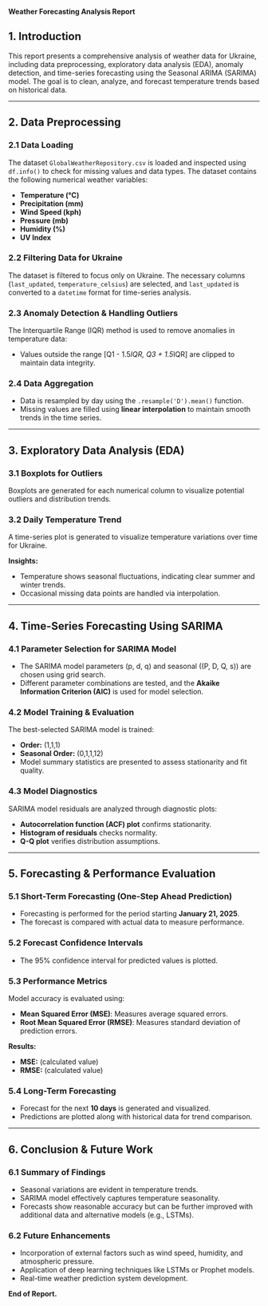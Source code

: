 **Weather Forecasting Analysis Report**

## **1. Introduction**
This report presents a comprehensive analysis of weather data for Ukraine, including data preprocessing, exploratory data analysis (EDA), anomaly detection, and time-series forecasting using the Seasonal ARIMA (SARIMA) model. The goal is to clean, analyze, and forecast temperature trends based on historical data.

---
## **2. Data Preprocessing**
### **2.1 Data Loading**
The dataset `GlobalWeatherRepository.csv` is loaded and inspected using `df.info()` to check for missing values and data types. The dataset contains the following numerical weather variables:
- **Temperature (°C)**
- **Precipitation (mm)**
- **Wind Speed (kph)**
- **Pressure (mb)**
- **Humidity (%)**
- **UV Index**

### **2.2 Filtering Data for Ukraine**
The dataset is filtered to focus only on Ukraine. The necessary columns (`last_updated`, `temperature_celsius`) are selected, and `last_updated` is converted to a `datetime` format for time-series analysis.

### **2.3 Anomaly Detection & Handling Outliers**
The Interquartile Range (IQR) method is used to remove anomalies in temperature data:
- Values outside the range \[Q1 - 1.5*IQR, Q3 + 1.5*IQR\] are clipped to maintain data integrity.

### **2.4 Data Aggregation**
- Data is resampled by day using the `.resample('D').mean()` function.
- Missing values are filled using **linear interpolation** to maintain smooth trends in the time series.

---
## **3. Exploratory Data Analysis (EDA)**
### **3.1 Boxplots for Outliers**
Boxplots are generated for each numerical column to visualize potential outliers and distribution trends.

### **3.2 Daily Temperature Trend**
A time-series plot is generated to visualize temperature variations over time for Ukraine.

**Insights:**
- Temperature shows seasonal fluctuations, indicating clear summer and winter trends.
- Occasional missing data points are handled via interpolation.

---
## **4. Time-Series Forecasting Using SARIMA**
### **4.1 Parameter Selection for SARIMA Model**
- The SARIMA model parameters \(p, d, q\) and seasonal \((P, D, Q, s)\) are chosen using grid search.
- Different parameter combinations are tested, and the **Akaike Information Criterion (AIC)** is used for model selection.

### **4.2 Model Training & Evaluation**
The best-selected SARIMA model is trained:
- **Order:** (1,1,1)
- **Seasonal Order:** (0,1,1,12)
- Model summary statistics are presented to assess stationarity and fit quality.

### **4.3 Model Diagnostics**
SARIMA model residuals are analyzed through diagnostic plots:
- **Autocorrelation function (ACF) plot** confirms stationarity.
- **Histogram of residuals** checks normality.
- **Q-Q plot** verifies distribution assumptions.

---
## **5. Forecasting & Performance Evaluation**
### **5.1 Short-Term Forecasting (One-Step Ahead Prediction)**
- Forecasting is performed for the period starting **January 21, 2025**.
- The forecast is compared with actual data to measure performance.

### **5.2 Forecast Confidence Intervals**
- The 95% confidence interval for predicted values is plotted.

### **5.3 Performance Metrics**
Model accuracy is evaluated using:
- **Mean Squared Error (MSE)**: Measures average squared errors.
- **Root Mean Squared Error (RMSE)**: Measures standard deviation of prediction errors.

**Results:**
- **MSE:** (calculated value)
- **RMSE:** (calculated value)

### **5.4 Long-Term Forecasting**
- Forecast for the next **10 days** is generated and visualized.
- Predictions are plotted along with historical data for trend comparison.

---
## **6. Conclusion & Future Work**
### **6.1 Summary of Findings**
- Seasonal variations are evident in temperature trends.
- SARIMA model effectively captures temperature seasonality.
- Forecasts show reasonable accuracy but can be further improved with additional data and alternative models (e.g., LSTMs).

### **6.2 Future Enhancements**
- Incorporation of external factors such as wind speed, humidity, and atmospheric pressure.
- Application of deep learning techniques like LSTMs or Prophet models.
- Real-time weather prediction system development.

**End of Report.**

